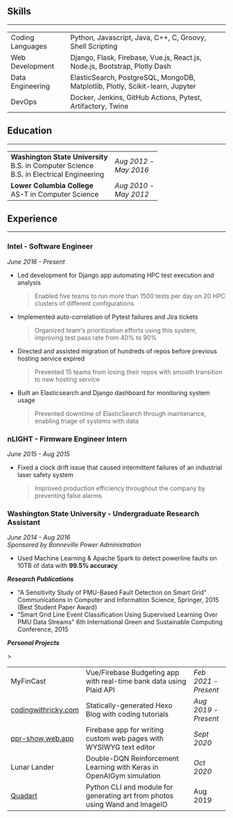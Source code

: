 ## Skills
<hr />
<table>
  <tr>
    <td>Coding Languages</td>
    <td>Python, Javascript, Java, C++, C, Groovy, Shell Scripting</td>
  </tr>
  <tr>
    <td>Web Development</td>
    <td>Django, Flask, Firebase, Vue.js, React.js, Node.js, Bootstrap, Plotly Dash</td>
  </tr>
  <tr>
    <td>Data Engineering</td>
    <td>ElasticSearch, PostgreSQL, MongoDB, Matplotlib, Plotly, Scikit-learn, Jupyter</td>
  </tr>
  <tr>
    <td>DevOps</td>
    <td>Docker, Jenkins, GitHub Actions, Pytest, Artifactory, Twine</td>
  </tr>
</table>

## Education
<hr />

<table>
  <tr>
    <td><b>Washington State University</b><br>B.S. in Computer Science<br>B.S. in Electrical Engineering</td>
    <td><i>Aug 2012 -<br>May 2016</i></td>
  </tr>
  <tr>
    <td><b>Lower Columbia College</b><br>AS-T in Computer Science</td>
    <td><i>Aug 2010 -<br>May 2012</i></td>
  </tr>
</table>

## Experience
<hr />

### Intel - Software Engineer
_June 2016 - Present_
- Led development for Django app automating HPC test execution and analysis
  > Enabled five teams to run more than 1500 tests per day on 20 HPC clusters of different configurations
- Implemented auto-correlation of Pytest failures and Jira tickets
  > Organized team's prioritization efforts using this system, improving test pass rate from 40% to 90%
- Directed and assisted migration of hundreds of repos before previous hosting service expired
  > Prevented 15 teams from losing their repos with smooth transition to new hosting service
- Built an Elasticsearch and Django dashboard for monitoring system usage
  > Prevented downtime of ElasticSearch through maintenance, enabling triage of systems with data

### nLIGHT - Firmware Engineer Intern
_June 2015 - Aug 2015_
- Fixed a clock drift issue that caused intermittent failures of an industrial laser safety system
  > Improved production efficiency throughout the company by preventing false alarms

### Washington State University - Undergraduate Research Assistant
<i>June 2014 - Aug 2016</i><br><i>Sponsored by Bonneville Power Administration</i>
- Used Machine Learning & Apache Spark to detect powerline faults on 10TB of data with **99.5% accuracy**

**_Research Publications_**
- "A Sensitivity Study of PMU-Based Fault Detection on Smart Grid" Communications in Computer and Information Science, Springer, 2015 (Best Student Paper Award)
- "Smart Grid Line Event Classification Using Supervised Learning Over PMU Data Streams" 6th International Green and Sustainable Computing Conference, 2015

**_Personal Projects_**

<table>
  <tr>
    <td>MyFinCast</td>
    <td>Vue/Firebase Budgeting app with real-time bank data using Plaid API</td>
    <td><i>Feb 2021 -<br>Present</i></td>
  </tr>
  <tr>
    <td><a href="https://codingwithricky.com">codingwithricky.com</a></td>>
    <td>Statically-generated Hexo Blog with coding tutorials</td>
    <td><i>Aug 2019 -<br>Present</i></td>
  </tr>
  <tr>
    <td><a href="https://ppr-show.web.app">ppr-show.web.app</a></td>
    <td>Firebase app for writing custom web pages with WYSIWYG text editor</td>
    <td><i>Sept 2020</i></td>
  </tr>
  <tr>
    <td>Lunar Lander</td>
    <td>Double-DQN Reinforcement Learning with Keras in OpenAIGym simulation</td>
    <td><i>Oct 2020</i></td>
  </tr>
  <tr>
    <td><a href="https://github.com/ribab/quadart">Quadart</a></td>
    <td>Python CLI and module for generating art from photos using Wand and ImageIO</td>
    <td>Aug 2019</td>
  </tr>
</table>
